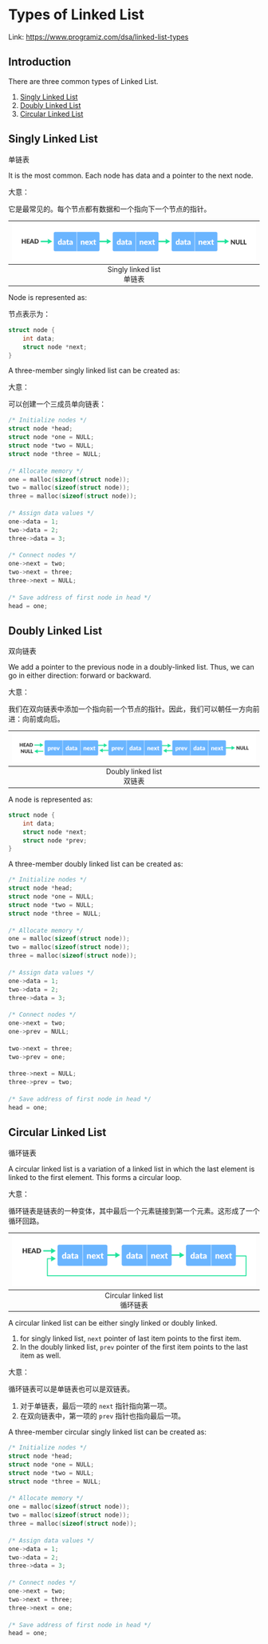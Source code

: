 # Types of Linked List



Link: https://www.programiz.com/dsa/linked-list-types





## Introduction

There are three common types of Linked List.

1.  [Singly Linked List](https://www.programiz.com/dsa/linked-list-types#singly)
2.  [Doubly Linked List](https://www.programiz.com/dsa/doubly-linked-list)
3.  [Circular Linked List](https://www.programiz.com/dsa/circular-linked-list)





## Singly Linked List

单链表



It is the most common. Each node has data and a pointer to the next node.

大意：

它是最常见的。每个节点都有数据和一个指向下一个节点的指针。

| <img src="0.Types of Linked List.assets/linked-list-concept_0.png" alt="singly linked list" style="zoom:50%;" /> |
| :----------------------------------------------------------: |
|                Singly linked list<br />单链表                |



Node is represented as:

节点表示为：

```c
struct node {
    int data;
    struct node *next;
}
```



A three-member singly linked list can be created as:

大意：

可以创建一个三成员单向链表：

```c
/* Initialize nodes */
struct node *head;
struct node *one = NULL;
struct node *two = NULL;
struct node *three = NULL;

/* Allocate memory */
one = malloc(sizeof(struct node));
two = malloc(sizeof(struct node));
three = malloc(sizeof(struct node));

/* Assign data values */
one->data = 1;
two->data = 2;
three->data = 3;

/* Connect nodes */
one->next = two;
two->next = three;
three->next = NULL;

/* Save address of first node in head */
head = one;
```





## Doubly Linked List

双向链表



We add a pointer to the previous node in a doubly-linked list. Thus, we can go in either direction: forward or backward.

大意：

我们在双向链表中添加一个指向前一个节点的指针。因此，我们可以朝任一方向前进：向前或向后。

| <img src="0.Types of Linked List.assets/doubly-linked-list-concept.png" alt="doubly linked list" style="zoom:50%;" /> |
| :----------------------------------------------------------: |
|                Doubly linked list<br />双链表                |



A node is represented as:

```c
struct node {
    int data;
    struct node *next;
    struct node *prev;
}
```



A three-member doubly linked list can be created as:

```c
/* Initialize nodes */
struct node *head;
struct node *one = NULL;
struct node *two = NULL;
struct node *three = NULL;

/* Allocate memory */
one = malloc(sizeof(struct node));
two = malloc(sizeof(struct node));
three = malloc(sizeof(struct node));

/* Assign data values */
one->data = 1;
two->data = 2;
three->data = 3;

/* Connect nodes */
one->next = two;
one->prev = NULL;

two->next = three;
two->prev = one;

three->next = NULL;
three->prev = two;

/* Save address of first node in head */
head = one;
```





## Circular Linked List

循环链表



A circular linked list is a variation of a linked list in which the last element is linked to the first element. This forms a circular loop.

大意：

循环链表是链表的一种变体，其中最后一个元素链接到第一个元素。这形成了一个循环回路。

| <img src="0.Types of Linked List.assets/circular-linked-list.png" alt="circular linked list" style="zoom:50%;" /> |
| :----------------------------------------------------------: |
|              Circular linked list<br />循环链表              |



A circular linked list can be either singly linked or doubly linked.

1.  for singly linked list, `next` pointer of last item points to the first item.
2.  In the doubly linked list, `prev` pointer of the first item points to the last item as well.

大意：

循环链表可以是单链表也可以是双链表。

1.  对于单链表，最后一项的 `next` 指针指向第一项。
2.  在双向链表中，第一项的 `prev` 指针也指向最后一项。



A three-member circular singly linked list can be created as:

```c
/* Initialize nodes */
struct node *head;
struct node *one = NULL;
struct node *two = NULL;
struct node *three = NULL;

/* Allocate memory */
one = malloc(sizeof(struct node));
two = malloc(sizeof(struct node));
three = malloc(sizeof(struct node));

/* Assign data values */
one->data = 1;
two->data = 2;
three->data = 3;

/* Connect nodes */
one->next = two;
two->next = three;
three->next = one;

/* Save address of first node in head */
head = one;
```

